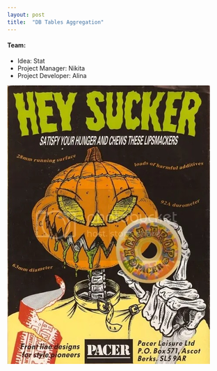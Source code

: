 ```yaml
---
layout: post
title:  "DB Tables Aggregation"
---
```

#### Team:  
* Idea: Stat
* Project Manager: Nikita
* Project Developer: Alina

![Drop of acid](/assets/aciddrop.jpg)
